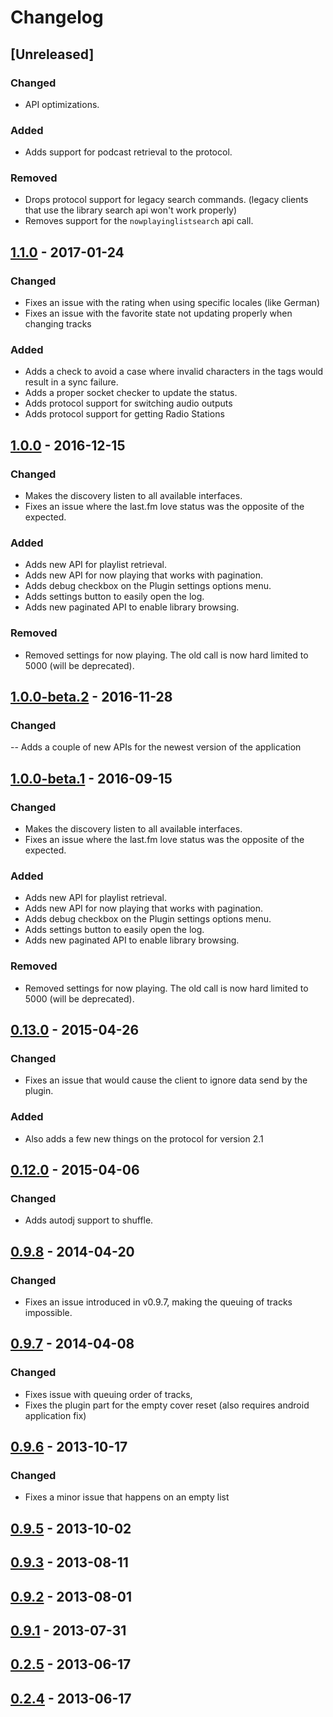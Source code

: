 # Changelog

## [Unreleased]

### Changed
- API optimizations.

### Added
- Adds support for podcast retrieval to the protocol.

### Removed
- Drops protocol support for legacy search commands. (legacy clients that use the library search api won't work properly)
- Removes support for the ```nowplayinglistsearch``` api call.

## [1.1.0](https://github.com/musicbeeremote/plugin/compare/v1.0.0..v1.1.0) - 2017-01-24

### Changed
- Fixes an issue with the rating when using specific locales (like German)
- Fixes an issue with the favorite state not updating properly when changing tracks

### Added
- Adds a check to avoid a case where invalid characters in the tags would result in a sync failure.
- Adds a proper socket checker to update the status.
- Adds protocol support for switching audio outputs
- Adds protocol support for getting Radio Stations

## [1.0.0](https://github.com/musicbeeremote/plugin/compare/v1.0.0-beta.2..v1.0.0) - 2016-12-15

### Changed
- Makes the discovery listen to all available interfaces.
- Fixes an issue where the last.fm love status was the opposite of the expected.

### Added
- Adds new API for playlist retrieval.
- Adds new API for now playing that works with pagination.
- Adds debug checkbox on the Plugin settings options menu.
- Adds settings button to easily open the log.
- Adds new paginated API to enable library browsing.

### Removed

- Removed settings for now playing. The old call is now hard limited to 5000 (will be deprecated).

## [1.0.0-beta.2](https://github.com/musicbeeremote/plugin/compare/v1.0.0-beta.1..v1.0.0-beta.2) - 2016-11-28

### Changed 
-- Adds a couple of new APIs for the newest version of the application

## [1.0.0-beta.1](https://github.com/musicbeeremote/plugin/compare/v0.13.0..v1.0.0-beta.1) - 2016-09-15

### Changed
- Makes the discovery listen to all available interfaces.
- Fixes an issue where the last.fm love status was the opposite of the expected.

### Added
- Adds new API for playlist retrieval.
- Adds new API for now playing that works with pagination.
- Adds debug checkbox on the Plugin settings options menu.
- Adds settings button to easily open the log.
- Adds new paginated API to enable library browsing.

### Removed
- Removed settings for now playing. The old call is now hard limited to 5000 (will be deprecated).
   
## [0.13.0](https://github.com/musicbeeremote/plugin/compare/0.12.0..v0.13.0) - 2015-04-26

### Changed
- Fixes an issue that would cause the client to ignore data send by the plugin.

### Added
- Also adds a few new things on the protocol for version 2.1
 
## [0.12.0](https://github.com/musicbeeremote/plugin/compare/0.9.8..0.12.0) - 2015-04-06
 
### Changed
 - Adds autodj support to shuffle.

## [0.9.8](https://github.com/musicbeeremote/plugin/compare/0.9.7..0.9.8) - 2014-04-20
 
### Changed
 - Fixes an issue introduced in v0.9.7, making the queuing of tracks impossible.

## [0.9.7](https://github.com/musicbeeremote/plugin/compare/0.9.6..0.9.7) - 2014-04-08
 
### Changed
 - Fixes issue with queuing order of tracks,
 - Fixes the plugin part for the empty cover reset (also requires android application fix)
 
## [0.9.6](https://github.com/musicbeeremote/plugin/compare/0.9.5..0.9.6) - 2013-10-17
 
### Changed
 - Fixes a minor issue that happens on an empty list
 
## [0.9.5](https://github.com/musicbeeremote/plugin/compare/0.9.3..0.9.5) - 2013-10-02
 
## [0.9.3](https://github.com/musicbeeremote/plugin/compare/0.9.2..0.9.3) - 2013-08-11

## [0.9.2](https://github.com/musicbeeremote/plugin/compare/0.9.1..0.9.2) - 2013-08-01

## [0.9.1](https://github.com/musicbeeremote/plugin/compare/0.2.5..0.9.1) - 2013-07-31

## [0.2.5](https://github.com/musicbeeremote/plugin/compare/0.2.4..0.2.5) - 2013-06-17

## [0.2.4](https://github.com/musicbeeremote/plugin/releases/tag/0.2.4) - 2013-06-17



